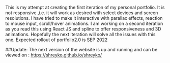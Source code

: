 This is my attempt at creating the first iteration of my personal portfolio.
It is not responsive ,i.e. it will work as desired with select devices and screen resolutions.
I have tried to make it interactive with parallax effects, reaction to mouse input, scroll/hover animations.
I am working on a second iteration as you read this using React JS and spline to offer responsiveness and 3D animations.
Hopefully the next iteration will solve all the issues with this one.
Expected rollout of portfolio2.0 is SEP 2022

##Update:
The next version of the website is up and running and can be viewed on :
https://shreyko.github.io/shreyko/
